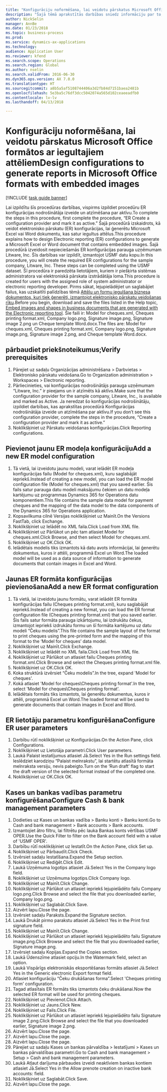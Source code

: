 ```yaml
--- 
title: "Konfigurāciju noformēšana, lai veidotu pārskatus Microsoft Office formātos ar iegultajiem attēliem"
description: "Šajā tēmā aprakstītās darbības sniedz informāciju par to, kā veidot elektronisko pārskatu (ER) konfigurācijas, kas Microsoft Office formātos (Excel un Word) ģenerē elektroniskus dokumentus, kuri satur iegultus attēlus."
author: NickSelin
manager: AnnBe
ms.date: 01/23/2018
ms.topic: business-process
ms.prod: 
ms.service: dynamics-ax-applications
ms.technology: 
audience: Application User
ms.reviewer: kfend
ms.search.scope: Operations
ms.search.region: Global
ms.author: nselin
ms.search.validFrom: 2016-06-30
ms.dyn365.ops.version: AX 7.0.0
ms.translationtype: HT
ms.sourcegitcommit: a8b5a5af5108744406a3d2fb84d7151baea2481b
ms.openlocfilehash: 5e3ba5c76df3dcc5042074a565d102ceaeeadfb0
ms.contentlocale: lv-lv
ms.lasthandoff: 04/13/2018

---
```

# <a name="design-configurations-to-generate-reports-in-microsoft-office-formats-with-embedded-images"></a><span data-ttu-id="c8bf8-103">Konfigurāciju noformēšana, lai veidotu pārskatus Microsoft Office formātos ar iegultajiem attēliem</span><span class="sxs-lookup"><span data-stu-id="c8bf8-103">Design configurations to generate reports in Microsoft Office formats with embedded images</span></span>

[!INCLUDE [task guide banner](../../includes/task-guide-banner.md)]

<span data-ttu-id="c8bf8-104">Lai izpildītu šīs procedūras darbības, vispirms izpildiet procedūru ER konfigurācijas nodrošinātāja izveide un atzīmēšana par aktīvu.</span><span class="sxs-lookup"><span data-stu-id="c8bf8-104">To complete the steps in this procedure, first complete the procedure, “ER Create a configuration provider and mark it as active.”</span></span> <span data-ttu-id="c8bf8-105">Šajā procedūrā izskaidrots, kā veidot elektronisko pārskatu (ER) konfigurācijas, lai ģenerētu Microsoft Excel vai Word dokumentu, kas satur iegultus attēlus.</span><span class="sxs-lookup"><span data-stu-id="c8bf8-105">This procedure explains how to design Electronic reporting (ER) configurations to generate a Microsoft Excel or Word document that contains embedded images.</span></span> <span data-ttu-id="c8bf8-106">Šajā procedūrā izveidosit nepieciešamās ER konfigurācijas parauga uzņēmumam Litware, Inc. Šīs darbības var izpildīt, izmantojot USMF datu kopu.</span><span class="sxs-lookup"><span data-stu-id="c8bf8-106">In this procedure, you will create the required ER configurations for the sample company, Litware, Inc. These steps can be completed using the USMF dataset.</span></span> <span data-ttu-id="c8bf8-107">Šī procedūra ir paredzēta lietotājiem, kuriem ir piešķirta sistēmas administratora vai elektroniskā pārskata izstrādātāja loma.</span><span class="sxs-lookup"><span data-stu-id="c8bf8-107">This procedure is created for users with the assigned role of system administrator or electronic reporting developer.</span></span> <span data-ttu-id="c8bf8-108">Pirms sākat, lejupielādējiet un saglabājiet failus, kas uzskaitīti palīdzības tēmā [Attēlu un formu iegulšana biznesa dokumentos, kuri tiek ģenerēti, izmantojot elektronisko pārskatu veidošanas rīku](../electronic-reporting-embed-images-shapes.md).</span><span class="sxs-lookup"><span data-stu-id="c8bf8-108">Before you begin, download and save the files listed in the Help topic, [Embed images and shapes in business documents that are generated with the Electronic reporting tool](../electronic-reporting-embed-images-shapes.md).</span></span> <span data-ttu-id="c8bf8-109">Šie faili ir: Model for cheques.xml, Cheques printing format.xml, Company logo.png, Signature image.png, Signature image 2.png un Cheque template Word.docx.</span><span class="sxs-lookup"><span data-stu-id="c8bf8-109">The files are: Model for cheques.xml, Cheques printing format.xml, Company logo.png, Signature image.png, Signature image 2.png, and Cheque template Word.docx.</span></span>

## <a name="verify-prerequisites"></a><span data-ttu-id="c8bf8-110">pārbaudiet priekšnoteikumus;</span><span class="sxs-lookup"><span data-stu-id="c8bf8-110">Verify prerequisites</span></span>  
 1. <span data-ttu-id="c8bf8-111">Pārejiet uz sadaļu Organizācijas administrēšana > Darbvietas > Elektronisko pārskatu veidošana.</span><span class="sxs-lookup"><span data-stu-id="c8bf8-111">Go to Organization administration > Workspaces > Electronic reporting.</span></span>  
 2. <span data-ttu-id="c8bf8-112">Pārliecinieties, vai konfigurācijas nodrošinātājs parauga uzņēmumam “Litware, Inc.” ir pieejams un ir atzīmēts kā aktīvs.</span><span class="sxs-lookup"><span data-stu-id="c8bf8-112">Make sure that the configuration provider for the sample company, Litware, Inc., is available and marked as Active.</span></span> <span data-ttu-id="c8bf8-113">Ja neredzat šo konfigurācijas nodrošinātāju, izpildiet darbības, kas aprakstītas procedūrā Konfigurācijas nodrošinātāja izveide un atzīmēšana par aktīvu.</span><span class="sxs-lookup"><span data-stu-id="c8bf8-113">If you don’t see this configuration provider, complete the steps in the procedure, “Create a configuration provider and mark it as active.”</span></span>   
 3. <span data-ttu-id="c8bf8-114">Noklikšķiniet uz Pārskatu veidošanas konfigurācijas.</span><span class="sxs-lookup"><span data-stu-id="c8bf8-114">Click Reporting configurations.</span></span>  
 
## <a name="add-a-new-er-model-configuration"></a><span data-ttu-id="c8bf8-115">Pievienot jaunu ER modeļa konfigurāciju</span><span class="sxs-lookup"><span data-stu-id="c8bf8-115">Add a new ER model configuration</span></span>  
 1. <span data-ttu-id="c8bf8-116">Tā vietā, lai izveidotu jaunu modeli, varat ielādēt ER modeļa konfigurācijas failu (Model for cheques.xml), kuru saglabājāt iepriekš.</span><span class="sxs-lookup"><span data-stu-id="c8bf8-116">Instead of creating a new model, you can load the ER model configuration file (Model for cheques.xml) that you saved earlier.</span></span> <span data-ttu-id="c8bf8-117">Šis fails satur parauga datu modeli maksājumu čekiem un datu modeļa kartējumu uz programmas Dynamics 365 for Operations datu komponentiem.</span><span class="sxs-lookup"><span data-stu-id="c8bf8-117">This file contains the sample data model for payment cheques and the mapping of the data model to the data components of the Dynamics 365 for Operations application.</span></span>   
 2. <span data-ttu-id="c8bf8-118">Kopsavilkuma cilnē Versijas noklikšķiniet uz Mainīt.</span><span class="sxs-lookup"><span data-stu-id="c8bf8-118">On the Versions FastTab, click Exchange.</span></span>   
 3. <span data-ttu-id="c8bf8-119">Noklikšķiniet uz Ielādēt no XML faila.</span><span class="sxs-lookup"><span data-stu-id="c8bf8-119">Click Load from XML file.</span></span>  
 4. <span data-ttu-id="c8bf8-120">Noklikšķiniet uz Pārlūkot un pēc tam atlasiet Model for cheques.xml.</span><span class="sxs-lookup"><span data-stu-id="c8bf8-120">Click Browse, and then select Model for cheques.xml.</span></span>   
 5. <span data-ttu-id="c8bf8-121">Noklikšķiniet uz OK.</span><span class="sxs-lookup"><span data-stu-id="c8bf8-121">Click OK.</span></span>  
 6. <span data-ttu-id="c8bf8-122">Ielādētais modelis tiks izmantots kā datu avots informācijai, lai ģenerētu dokumentus, kuros ir attēli, programmā Excel un Word.</span><span class="sxs-lookup"><span data-stu-id="c8bf8-122">The loaded model will be used as a data source of information to generate documents that contain images in Excel and Word.</span></span>  

## <a name="add-a-new-er-format-configuration"></a><span data-ttu-id="c8bf8-123">Jaunas ER formāta konfigurācijas pievienošana</span><span class="sxs-lookup"><span data-stu-id="c8bf8-123">Add a new ER format configuration</span></span>  
 1. <span data-ttu-id="c8bf8-124">Tā vietā, lai izveidotu jaunu formātu, varat ielādēt ER formāta konfigurācijas failu (Cheques printing format.xml), kuru saglabājāt iepriekš.</span><span class="sxs-lookup"><span data-stu-id="c8bf8-124">Instead of creating a new format, you can load the ER format configuration file (Cheques printing format.xml) that you saved earlier.</span></span> <span data-ttu-id="c8bf8-125">Šis fails satur formāta parauga izkārtojumu, lai izdrukātu čekus, izmantojot iepriekš izdrukātu formu un šī formāta kartējumu uz datu modeli “Čeku modelis”.</span><span class="sxs-lookup"><span data-stu-id="c8bf8-125">This file contains the sample layout of the format to print cheques using the pre-printed form and the mapping of this format to the ‘Model for cheques’ data model.</span></span>   
 2. <span data-ttu-id="c8bf8-126">Noklikšķiniet uz Mainīt.</span><span class="sxs-lookup"><span data-stu-id="c8bf8-126">Click Exchange.</span></span>  
 3. <span data-ttu-id="c8bf8-127">Noklikšķiniet uz Ielādēt no XML faila.</span><span class="sxs-lookup"><span data-stu-id="c8bf8-127">Click Load from XML file.</span></span>  
 4. <span data-ttu-id="c8bf8-128">Noklikšķiniet uz Pārlūkot un atlasiet failu Cheques printing format.xml.</span><span class="sxs-lookup"><span data-stu-id="c8bf8-128">Click Browse and select the Cheques printing format.xml file.</span></span>   
 5. <span data-ttu-id="c8bf8-129">Noklikšķiniet uz OK.</span><span class="sxs-lookup"><span data-stu-id="c8bf8-129">Click OK.</span></span>  
 6. <span data-ttu-id="c8bf8-130">Koka struktūrā izvērsiet “Čeku modelis”.</span><span class="sxs-lookup"><span data-stu-id="c8bf8-130">In the tree, expand 'Model for cheques'.</span></span>  
 7. <span data-ttu-id="c8bf8-131">Kokā atlasiet 'Model for cheques\Cheques printing format'.</span><span class="sxs-lookup"><span data-stu-id="c8bf8-131">In the tree, select 'Model for cheques\Cheques printing format'.</span></span>  
 8. <span data-ttu-id="c8bf8-132">Ielādētais formāts tiks izmantots, lai ģenerētu dokumentus, kuros ir attēli, programmā Excel un Word.</span><span class="sxs-lookup"><span data-stu-id="c8bf8-132">The loaded format will be used to generate documents that contain images in Excel and Word.</span></span>   

## <a name="configure-er-user-parameters"></a><span data-ttu-id="c8bf8-133">ER lietotāju parametru konfigurēšana</span><span class="sxs-lookup"><span data-stu-id="c8bf8-133">Configure ER user parameters</span></span>  
 1. <span data-ttu-id="c8bf8-134">Darbību rūtī noklikšķiniet uz Konfigurācijas.</span><span class="sxs-lookup"><span data-stu-id="c8bf8-134">On the Action Pane, click Configurations.</span></span>  
 2. <span data-ttu-id="c8bf8-135">Noklikšķiniet uz Lietotāja parametri.</span><span class="sxs-lookup"><span data-stu-id="c8bf8-135">Click User parameters.</span></span>  
 3. <span data-ttu-id="c8bf8-136">Laukā Palaist iestatījumus atlasiet Jā.</span><span class="sxs-lookup"><span data-stu-id="c8bf8-136">Select Yes in the Run settings field.</span></span>  
  <span data-ttu-id="c8bf8-137">Ieslēdziet karodziņu “Palaist melnrakstu”, lai startētu atlasītā formāta melnraksta versiju, nevis pabeigto.</span><span class="sxs-lookup"><span data-stu-id="c8bf8-137">Turn on the ‘Run draft’ flag to start the draft version of the selected format instead of the completed one.</span></span>  
 4. <span data-ttu-id="c8bf8-138">Noklikšķiniet uz OK.</span><span class="sxs-lookup"><span data-stu-id="c8bf8-138">Click OK.</span></span>  

## <a name="configure-cash--bank-management-parameters"></a><span data-ttu-id="c8bf8-139">Kases un bankas vadības parametru konfigurēšana</span><span class="sxs-lookup"><span data-stu-id="c8bf8-139">Configure Cash & bank management parameters</span></span>  
 1. <span data-ttu-id="c8bf8-140">Dodieties uz Kases un bankas vadība > Banku konti > Banku konti.</span><span class="sxs-lookup"><span data-stu-id="c8bf8-140">Go to Cash and bank management > Bank accounts > Bank accounts.</span></span>  
 2. <span data-ttu-id="c8bf8-141">Izmantojiet ātro filtru, lai filtrētu pēc lauka Bankas konts vērtības USMF OPER.</span><span class="sxs-lookup"><span data-stu-id="c8bf8-141">Use the Quick Filter to filter on the Bank account field with a value of 'USMF OPER'.</span></span>  
 3. <span data-ttu-id="c8bf8-142">Darbību rūtī noklikšķiniet uz Iestatīt.</span><span class="sxs-lookup"><span data-stu-id="c8bf8-142">On the Action Pane, click Set up.</span></span>  
 4. <span data-ttu-id="c8bf8-143">Noklikšķiniet uz Pārbaudīt.</span><span class="sxs-lookup"><span data-stu-id="c8bf8-143">Click Check.</span></span>  
 5. <span data-ttu-id="c8bf8-144">Izvērsiet sadaļu Iestatīšana.</span><span class="sxs-lookup"><span data-stu-id="c8bf8-144">Expand the Setup section.</span></span>  
 6. <span data-ttu-id="c8bf8-145">Noklikšķiniet uz Rediģēt.</span><span class="sxs-lookup"><span data-stu-id="c8bf8-145">Click Edit.</span></span>  
 7. <span data-ttu-id="c8bf8-146">Laukā Uzņēmuma logotips atlasiet Jā.</span><span class="sxs-lookup"><span data-stu-id="c8bf8-146">Select Yes in the Company logo field.</span></span>  
 8. <span data-ttu-id="c8bf8-147">Noklikšķiniet uz Uzņēmuma logotips.</span><span class="sxs-lookup"><span data-stu-id="c8bf8-147">Click Company logo.</span></span>  
 9. <span data-ttu-id="c8bf8-148">Noklikšķiniet uz Mainīt.</span><span class="sxs-lookup"><span data-stu-id="c8bf8-148">Click Change.</span></span>  
 10. <span data-ttu-id="c8bf8-149">Noklikšķiniet uz Pārlūkot un atlasiet iepriekš lejupielādēto failu Company logo.png.</span><span class="sxs-lookup"><span data-stu-id="c8bf8-149">Click Browse and select the file that you downloaded earlier, Company logo.png.</span></span>   
 11. <span data-ttu-id="c8bf8-150">Noklikšķiniet uz Saglabāt.</span><span class="sxs-lookup"><span data-stu-id="c8bf8-150">Click Save.</span></span>  
 12. <span data-ttu-id="c8bf8-151">Aizvērt lapu.</span><span class="sxs-lookup"><span data-stu-id="c8bf8-151">Close the page.</span></span>  
 13. <span data-ttu-id="c8bf8-152">Izvērsiet sadaļu Paraksts.</span><span class="sxs-lookup"><span data-stu-id="c8bf8-152">Expand the Signature section.</span></span>  
 14. <span data-ttu-id="c8bf8-153">Laukā Drukāt pirmo parakstu atlasiet Jā.</span><span class="sxs-lookup"><span data-stu-id="c8bf8-153">Select Yes in the Print first signature field.</span></span>  
 15. <span data-ttu-id="c8bf8-154">Noklikšķiniet uz Mainīt.</span><span class="sxs-lookup"><span data-stu-id="c8bf8-154">Click Change.</span></span>  
 16. <span data-ttu-id="c8bf8-155">Noklikšķiniet uz Pārlūkot un atlasiet iepriekš lejupielādēto failu Signature image.png.</span><span class="sxs-lookup"><span data-stu-id="c8bf8-155">Click Browse and select the file that you downloaded earlier, Signature image.png.</span></span>   
 17. <span data-ttu-id="c8bf8-156">Izvērsiet sadaļu Kopijas.</span><span class="sxs-lookup"><span data-stu-id="c8bf8-156">Expand the Copies section.</span></span>  
 18. <span data-ttu-id="c8bf8-157">Laukā Ūdenszīme atlasiet opciju.</span><span class="sxs-lookup"><span data-stu-id="c8bf8-157">In the Watermark field, select an option.</span></span>  
 19. <span data-ttu-id="c8bf8-158">Laukā Vispārīgs elektroniskās eksportēšanas formāts atlasiet Jā.</span><span class="sxs-lookup"><span data-stu-id="c8bf8-158">Select Yes in the Generic electronic Export format field.</span></span>  
 20. <span data-ttu-id="c8bf8-159">Atlasiet konfigurāciju “Čeku drukāšanas forma”.</span><span class="sxs-lookup"><span data-stu-id="c8bf8-159">Select 'Cheques printing form' configuration.</span></span>  
 21. <span data-ttu-id="c8bf8-160">Tagad atlasītais ER formāts tiks izmantots čeku drukāšanai.</span><span class="sxs-lookup"><span data-stu-id="c8bf8-160">Now the selected ER format will be used for printing cheques.</span></span>  
 22. <span data-ttu-id="c8bf8-161">Noklikšķiniet uz Pievienot.</span><span class="sxs-lookup"><span data-stu-id="c8bf8-161">Click Attach.</span></span>  
 23. <span data-ttu-id="c8bf8-162">Noklikšķiniet uz Jauns.</span><span class="sxs-lookup"><span data-stu-id="c8bf8-162">Click New.</span></span>  
 24. <span data-ttu-id="c8bf8-163">Noklikšķiniet uz Fails.</span><span class="sxs-lookup"><span data-stu-id="c8bf8-163">Click File.</span></span>  
 25. <span data-ttu-id="c8bf8-164">Noklikšķiniet uz Pārlūkot un atlasiet iepriekš lejupielādēto failu Signature image 2.png.</span><span class="sxs-lookup"><span data-stu-id="c8bf8-164">Click Browse and select the file that you downloaded earlier, Signature image 2.png.</span></span>   
 26. <span data-ttu-id="c8bf8-165">Aizvērt lapu.</span><span class="sxs-lookup"><span data-stu-id="c8bf8-165">Close the page.</span></span>  
 27. <span data-ttu-id="c8bf8-166">Aizvērt lapu.</span><span class="sxs-lookup"><span data-stu-id="c8bf8-166">Close the page.</span></span>  
 28. <span data-ttu-id="c8bf8-167">Aizvērt lapu.</span><span class="sxs-lookup"><span data-stu-id="c8bf8-167">Close the page.</span></span>  
 29. <span data-ttu-id="c8bf8-168">Pārejiet uz sadaļu Kases un bankas pārvaldība > Iestatījumi > Kases un bankas pārvaldības parametri.</span><span class="sxs-lookup"><span data-stu-id="c8bf8-168">Go to Cash and bank management > Setup > Cash and bank management parameters.</span></span>  
 30. <span data-ttu-id="c8bf8-169">Laukā Atļaut darījuma pārbaudes izveidi neaktīviem bankas kontiem atlasiet Jā.</span><span class="sxs-lookup"><span data-stu-id="c8bf8-169">Select Yes in the Allow prenote creation on inactive bank accounts: field.</span></span>  
 31. <span data-ttu-id="c8bf8-170">Noklikšķiniet uz Saglabāt.</span><span class="sxs-lookup"><span data-stu-id="c8bf8-170">Click Save.</span></span>  
 32. <span data-ttu-id="c8bf8-171">Aizvērt lapu.</span><span class="sxs-lookup"><span data-stu-id="c8bf8-171">Close the page.</span></span>  

